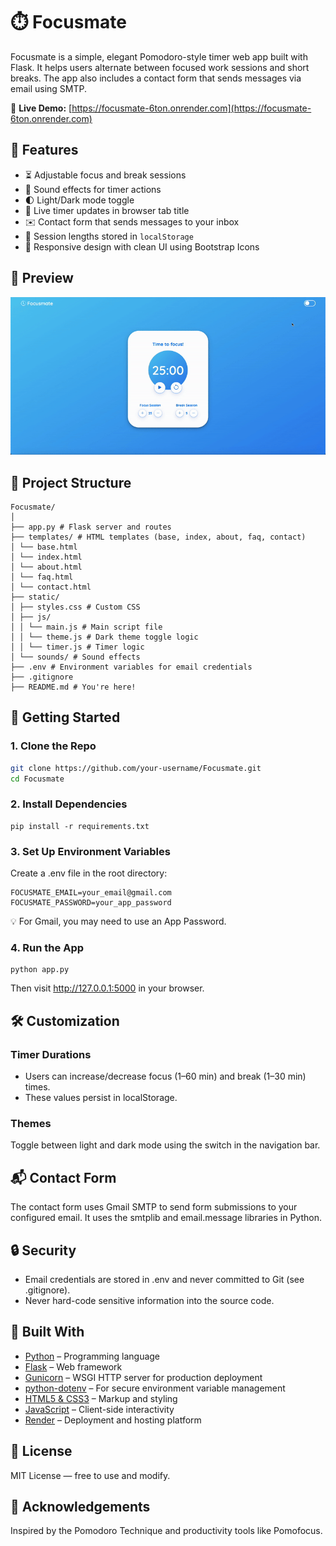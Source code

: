 # ⏱️ Focusmate

Focusmate is a simple, elegant Pomodoro-style timer web app built with Flask. It helps users alternate between focused work sessions and short breaks. The app also includes a contact form that sends messages via email using SMTP.

🔗 **Live Demo:** [https://focusmate-6ton.onrender.com](https://focusmate-6ton.onrender.com)

## 🧠 Features

- ⏳ Adjustable focus and break sessions
- 🎵 Sound effects for timer actions
- 🌓 Light/Dark mode toggle
- 🧭 Live timer updates in browser tab title
- ✉️ Contact form that sends messages to your inbox
- 🧠 Session lengths stored in `localStorage`
- 📱 Responsive design with clean UI using Bootstrap Icons

## 📸 Preview

![App demo](static/images/demo.gif)

## 📂 Project Structure

```
Focusmate/
│
├── app.py # Flask server and routes
├── templates/ # HTML templates (base, index, about, faq, contact)
│ └── base.html
│ └── index.html
│ └── about.html
│ └── faq.html
│ └── contact.html
├── static/
│ ├── styles.css # Custom CSS
│ ├── js/
│ │ └── main.js # Main script file
│ │ └── theme.js # Dark theme toggle logic
│ │ └── timer.js # Timer logic
│ └── sounds/ # Sound effects
├── .env # Environment variables for email credentials
├── .gitignore
├── README.md # You're here!
```

## 🚀 Getting Started

### 1. Clone the Repo

```bash
git clone https://github.com/your-username/Focusmate.git
cd Focusmate
```

### 2. Install Dependencies
```
pip install -r requirements.txt
```

### 3. Set Up Environment Variables
Create a .env file in the root directory:
```
FOCUSMATE_EMAIL=your_email@gmail.com
FOCUSMATE_PASSWORD=your_app_password
```
💡 For Gmail, you may need to use an App Password.

### 4. Run the App
```
python app.py
```
Then visit http://127.0.0.1:5000 in your browser.

## 🛠️ Customization
### Timer Durations
- Users can increase/decrease focus (1–60 min) and break (1–30 min) times.
- These values persist in localStorage.

### Themes
Toggle between light and dark mode using the switch in the navigation bar.

## 📬 Contact Form
The contact form uses Gmail SMTP to send form submissions to your configured email. It uses the smtplib and email.message libraries in Python.

## 🔒 Security
- Email credentials are stored in .env and never committed to Git (see .gitignore).
- Never hard-code sensitive information into the source code.

## 🧱 Built With

- [Python](https://www.python.org/) – Programming language
- [Flask](https://flask.palletsprojects.com/) – Web framework
- [Gunicorn](https://gunicorn.org/) – WSGI HTTP server for production deployment
- [python-dotenv](https://pypi.org/project/python-dotenv/) – For secure environment variable management
- [HTML5 & CSS3](https://developer.mozilla.org/) – Markup and styling
- [JavaScript](https://developer.mozilla.org/en-US/docs/Web/JavaScript) – Client-side interactivity
- [Render](https://render.com/) – Deployment and hosting platform

## 📄 License
MIT License — free to use and modify.

## 🙌 Acknowledgements
Inspired by the Pomodoro Technique and productivity tools like Pomofocus.